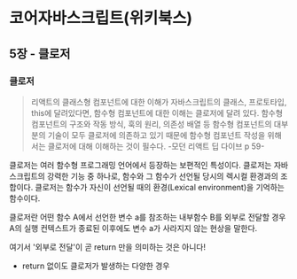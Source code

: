 # 코어자바스크립트(위키북스)


## 5장 - 클로저

### 클로저

>리액트의 클래스형 컴포넌트에 대한 이해가 자바스크립트의 클래스, 프로토타입, this에 달려있다면, 함수형 컴포넌트에 대한 이해는 클로저에 달려 있다. 함수형 컴포넌트의 구조와 작동 방식, 훅의 원리, 의존성 배열 등 함수형 컴포넌트의 대부분의 기술이 모두 클로저에 의존하고 있기 때문에 함수형 컴포넌트 작성을 위해서는 클로저에 대해 이해하는 것이 필수다. -모던 리액트 딥 다이브 p 59-


클로저는 여러 함수형 프로그래밍 언어에서 등장하는 보편적인 특성이다.
클로저는 자바스크립트의 강력한 기능 중 하나로, 함수와 그 함수가 선언될 당시의 렉시컬 환경과의 조합이다.
클로저는 함수가 자신이 선언될 때의 환경(Lexical environment)을 기억하는 함수이다.


클로저란 어떤 함수 A에서 선언한 변수 a를 참조하는 내부함수 B를 외부로 전달할 경우 A의 실행 컨텍스트가 종료된 이후에도 변수 a가 사라지지 않는 현상을 말한다.

여기서 '외부로 전달'이 곧 return 만을 의미하는 것은 아니다!

- return 없이도 클로저가 발생하는 다양한 경우

